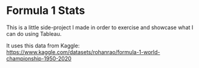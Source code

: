 # Formula 1 Stats

This is a little side-project I made in order to exercise and showcase what I can do using Tableau.

It uses this data from Kaggle: https://www.kaggle.com/datasets/rohanrao/formula-1-world-championship-1950-2020